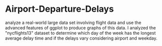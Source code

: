 # Airport-Departure-Delays
analyze a real-world large data set involving flight data and use the advanced features of ggplot to produce graphs of this data. I analyzed the "nycflights13" dataset to determine which day of the week has the longest average delay time and if the delays vary considering airport and weekday.
